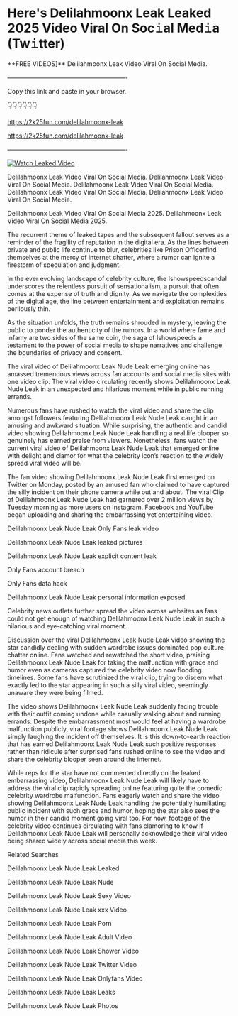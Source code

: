 # Here's Delilahmoonx Leak Leaked 2025 Video Viral On Soc𝚒al Med𝚒a (Tw𝚒tter)

++FREE VIDEOS]** Delilahmoonx Leak Video Viral On Social Media.

———————————————————-

Copy this link and paste in your browser.

👇👇👇👇👇👇

https://2k25fun.com/delilahmoonx-leak

https://2k25fun.com/delilahmoonx-leak

———————————————————-

[![Watch Leaked Video](https://miro.medium.com/v2/resize:fit:828/format:webp/1*cilzJN44JGOrTw9NJCrNHA.gif "Watch Leaked Video")](https://2k25fun.com/delilahmoonx-leak)

Delilahmoonx Leak Video Viral On Social Media. Delilahmoonx Leak Video Viral On Social Media. Delilahmoonx Leak Video Viral On Social Media. Delilahmoonx Leak Video Viral On Social Media. Delilahmoonx Leak Video Viral On Social Media.

Delilahmoonx Leak Video Viral On Social Media 2025. Delilahmoonx Leak Video Viral On Social Media 2025.

The recurrent theme of leaked tapes and the subsequent fallout serves as a reminder of the fragility of reputation in the digital era. As the lines between private and public life continue to blur, celebrities like Prison Officerfind themselves at the mercy of internet chatter, where a rumor can ignite a firestorm of speculation and judgment.

In the ever evolving landscape of celebrity culture, the Ishowspeedscandal underscores the relentless pursuit of sensationalism, a pursuit that often comes at the expense of truth and dignity. As we navigate the complexities of the digital age, the line between entertainment and exploitation remains perilously thin.

As the situation unfolds, the truth remains shrouded in mystery, leaving the public to ponder the authenticity of the rumors. In a world where fame and infamy are two sides of the same coin, the saga of Ishowspeedis a testament to the power of social media to shape narratives and challenge the boundaries of privacy and consent.

The viral video of Delilahmoonx Leak Nude Leak emerging online has amassed tremendous views across fan accounts and social media sites with one video clip. The viral video circulating recently shows Delilahmoonx Leak Nude Leak in an unexpected and hilarious moment while in public running errands.

Numerous fans have rushed to watch the viral video and share the clip amongst followers featuring Delilahmoonx Leak Nude Leak caught in an amusing and awkward situation. While surprising, the authentic and candid video showing Delilahmoonx Leak Nude Leak handling a real life blooper so genuinely has earned praise from viewers. Nonetheless, fans watch the current viral video of Delilahmoonx Leak Nude Leak that emerged online with delight and clamor for what the celebrity icon’s reaction to the widely spread viral video will be.

The fan video showing Delilahmoonx Leak Nude Leak first emerged on Twitter on Monday, posted by an amused fan who claimed to have captured the silly incident on their phone camera while out and about. The viral Clip of Delilahmoonx Leak Nude Leak had garnered over 2 million views by Tuesday morning as more users on Instagram, Facebook and YouTube began uploading and sharing the embarrassing yet entertaining video.

Delilahmoonx Leak Nude Leak Only Fans leak video

Delilahmoonx Leak Nude Leak leaked pictures

Delilahmoonx Leak Nude Leak explicit content leak

Only Fans account breach

Only Fans data hack

Delilahmoonx Leak Nude Leak personal information exposed

Celebrity news outlets further spread the video across websites as fans could not get enough of watching Delilahmoonx Leak Nude Leak in such a hilarious and eye-catching viral moment.

Discussion over the viral Delilahmoonx Leak Nude Leak video showing the star candidly dealing with sudden wardrobe issues dominated pop culture chatter online. Fans watched and rewatched the short video, praising Delilahmoonx Leak Nude Leak for taking the malfunction with grace and humor even as cameras captured the celebrity video now flooding timelines. Some fans have scrutinized the viral clip, trying to discern what exactly led to the star appearing in such a silly viral video, seemingly unaware they were being filmed.

The video shows Delilahmoonx Leak Nude Leak suddenly facing trouble with their outfit coming undone while casually walking about and running errands. Despite the embarrassment most would feel at having a wardrobe malfunction publicly, viral footage shows Delilahmoonx Leak Nude Leak simply laughing the incident off themselves. It is this down-to-earth reaction that has earned Delilahmoonx Leak Nude Leak such positive responses rather than ridicule after surprised fans rushed online to see the video and share the celebrity blooper seen around the internet.

While reps for the star have not commented directly on the leaked embarrassing video, Delilahmoonx Leak Nude Leak will likely have to address the viral clip rapidly spreading online featuring quite the comedic celebrity wardrobe malfunction. Fans eagerly watch and share the video showing Delilahmoonx Leak Nude Leak handling the potentially humiliating public incident with such grace and humor, hoping the star also sees the humor in their candid moment going viral too. For now, footage of the celebrity video continues circulating with fans clamoring to know if Delilahmoonx Leak Nude Leak will personally acknowledge their viral video being shared widely across social media this week.

Related Searches

Delilahmoonx Leak Nude Leak Leaked

Delilahmoonx Leak Nude Leak Nude

Delilahmoonx Leak Nude Leak Sexy Video

Delilahmoonx Leak Nude Leak xxx Video

Delilahmoonx Leak Nude Leak Porn

Delilahmoonx Leak Nude Leak Adult Video

Delilahmoonx Leak Nude Leak Shower Video

Delilahmoonx Leak Nude Leak Twitter Video

Delilahmoonx Leak Nude Leak Onlyfans Video

Delilahmoonx Leak Nude Leak Leaks

Delilahmoonx Leak Nude Leak Photos